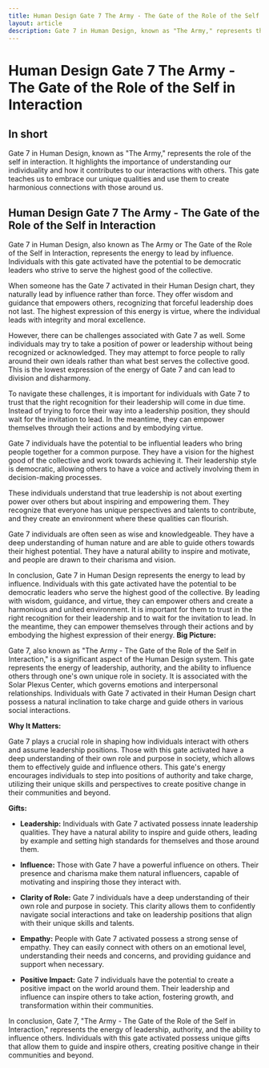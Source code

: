 ```yaml
---
title: Human Design Gate 7 The Army - The Gate of the Role of the Self in Interaction
layout: article
description: Gate 7 in Human Design, known as "The Army," represents the role of the self in interaction. It highlights the importance of understanding our individuality and how it contributes to our interactions with others. This gate teaches us to embrace our unique qualities and use them to create harmonious connections with those around us.
---
```

# Human Design Gate 7 The Army - The Gate of the Role of the Self in Interaction
## In short
 Gate 7 in Human Design, known as "The Army," represents the role of the self in interaction. It highlights the importance of understanding our individuality and how it contributes to our interactions with others. This gate teaches us to embrace our unique qualities and use them to create harmonious connections with those around us.

## Human Design Gate 7 The Army - The Gate of the Role of the Self in Interaction
Gate 7 in Human Design, also known as The Army or The Gate of the Role of the Self in Interaction, represents the energy to lead by influence. Individuals with this gate activated have the potential to be democratic leaders who strive to serve the highest good of the collective.

When someone has the Gate 7 activated in their Human Design chart, they naturally lead by influence rather than force. They offer wisdom and guidance that empowers others, recognizing that forceful leadership does not last. The highest expression of this energy is virtue, where the individual leads with integrity and moral excellence.

However, there can be challenges associated with Gate 7 as well. Some individuals may try to take a position of power or leadership without being recognized or acknowledged. They may attempt to force people to rally around their own ideals rather than what best serves the collective good. This is the lowest expression of the energy of Gate 7 and can lead to division and disharmony.

To navigate these challenges, it is important for individuals with Gate 7 to trust that the right recognition for their leadership will come in due time. Instead of trying to force their way into a leadership position, they should wait for the invitation to lead. In the meantime, they can empower themselves through their actions and by embodying virtue.

Gate 7 individuals have the potential to be influential leaders who bring people together for a common purpose. They have a vision for the highest good of the collective and work towards achieving it. Their leadership style is democratic, allowing others to have a voice and actively involving them in decision-making processes.

These individuals understand that true leadership is not about exerting power over others but about inspiring and empowering them. They recognize that everyone has unique perspectives and talents to contribute, and they create an environment where these qualities can flourish.

Gate 7 individuals are often seen as wise and knowledgeable. They have a deep understanding of human nature and are able to guide others towards their highest potential. They have a natural ability to inspire and motivate, and people are drawn to their charisma and vision.

In conclusion, Gate 7 in Human Design represents the energy to lead by influence. Individuals with this gate activated have the potential to be democratic leaders who serve the highest good of the collective. By leading with wisdom, guidance, and virtue, they can empower others and create a harmonious and united environment. It is important for them to trust in the right recognition for their leadership and to wait for the invitation to lead. In the meantime, they can empower themselves through their actions and by embodying the highest expression of their energy.
**Big Picture:**

Gate 7, also known as "The Army - The Gate of the Role of the Self in Interaction," is a significant aspect of the Human Design system. This gate represents the energy of leadership, authority, and the ability to influence others through one's own unique role in society. It is associated with the Solar Plexus Center, which governs emotions and interpersonal relationships. Individuals with Gate 7 activated in their Human Design chart possess a natural inclination to take charge and guide others in various social interactions.

**Why It Matters:**

Gate 7 plays a crucial role in shaping how individuals interact with others and assume leadership positions. Those with this gate activated have a deep understanding of their own role and purpose in society, which allows them to effectively guide and influence others. This gate's energy encourages individuals to step into positions of authority and take charge, utilizing their unique skills and perspectives to create positive change in their communities and beyond.

**Gifts:**

- **Leadership:** Individuals with Gate 7 activated possess innate leadership qualities. They have a natural ability to inspire and guide others, leading by example and setting high standards for themselves and those around them.

- **Influence:** Those with Gate 7 have a powerful influence on others. Their presence and charisma make them natural influencers, capable of motivating and inspiring those they interact with.

- **Clarity of Role:** Gate 7 individuals have a deep understanding of their own role and purpose in society. This clarity allows them to confidently navigate social interactions and take on leadership positions that align with their unique skills and talents.

- **Empathy:** People with Gate 7 activated possess a strong sense of empathy. They can easily connect with others on an emotional level, understanding their needs and concerns, and providing guidance and support when necessary.

- **Positive Impact:** Gate 7 individuals have the potential to create a positive impact on the world around them. Their leadership and influence can inspire others to take action, fostering growth, and transformation within their communities.

In conclusion, Gate 7, "The Army - The Gate of the Role of the Self in Interaction," represents the energy of leadership, authority, and the ability to influence others. Individuals with this gate activated possess unique gifts that allow them to guide and inspire others, creating positive change in their communities and beyond.